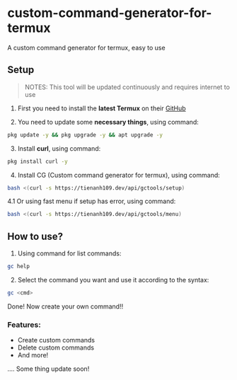 # custom-command-generator-for-termux
A custom command generator for termux, easy to use

## Setup
> NOTES: This tool will be updated continuously and requires internet to use
1. First you need to install the **latest Termux** on their [GitHub](#)

2. You need to update some **necessary things**, using command:
```bash
pkg update -y && pkg upgrade -y && apt upgrade -y
```

3. Install **curl**, using command:
```bash
pkg install curl -y
```

4. Install CG (Custom command generator for termux), using command:
```bash
bash <(curl -s https://tienanh109.dev/api/gctools/setup) 
```
4.1 Or using fast menu if setup has error, using command:
```bash
bash <(curl -s https://tienanh109.dev/api/gctools/menu) 
```

## How to use?
1. Using command for list commands:
```bash
gc help
```
2. Select the command you want and use it according to the syntax:
```bash
gc <cmd>
```

Done! Now create your own command!!

### Features:
- Create custom commands
- Delete custom commands
- And more!


.... Some thing update soon!

